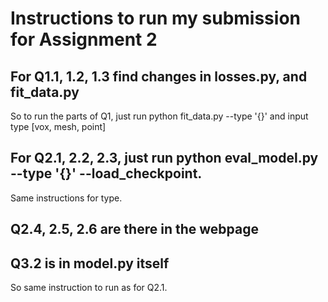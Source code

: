 # Instructions to run my submission for Assignment 2

## For Q1.1, 1.2, 1.3 find changes in losses.py, and fit_data.py
So to run the parts of Q1, just run python fit_data.py --type '{}' and input type [vox, mesh, point]

## For Q2.1, 2.2, 2.3, just run python eval_model.py --type '{}' --load_checkpoint.
Same instructions for type.

## Q2.4, 2.5, 2.6 are there in the webpage

## Q3.2 is in model.py itself
So same instruction to run as for Q2.1.